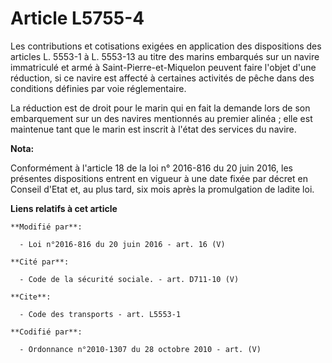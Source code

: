 # Article L5755-4

Les contributions et cotisations exigées en application des dispositions des articles L. 5553-1 à L. 5553-13 au titre des
marins embarqués sur un navire immatriculé et armé à Saint-Pierre-et-Miquelon peuvent faire l'objet d'une réduction, si ce
navire est affecté à certaines activités de pêche dans des conditions définies par voie réglementaire. 

La réduction est de droit pour le marin qui en fait la demande lors de son embarquement sur un des navires mentionnés au
premier alinéa ; elle est maintenue tant que le marin est inscrit à l'état des services du navire.

**Nota:**

Conformément à l'article 18 de la loi n° 2016-816 du 20 juin 2016, les présentes dispositions entrent en vigueur à une date
fixée par décret en Conseil d'Etat et, au plus tard, six mois après la promulgation de ladite loi.

**Liens relatifs à cet article**

	**Modifié par**:

	  - Loi n°2016-816 du 20 juin 2016 - art. 16 (V)

	**Cité par**:

	  - Code de la sécurité sociale. - art. D711-10 (V)

	**Cite**:

	  - Code des transports - art. L5553-1

	**Codifié par**:

	  - Ordonnance n°2010-1307 du 28 octobre 2010 - art. (V)

